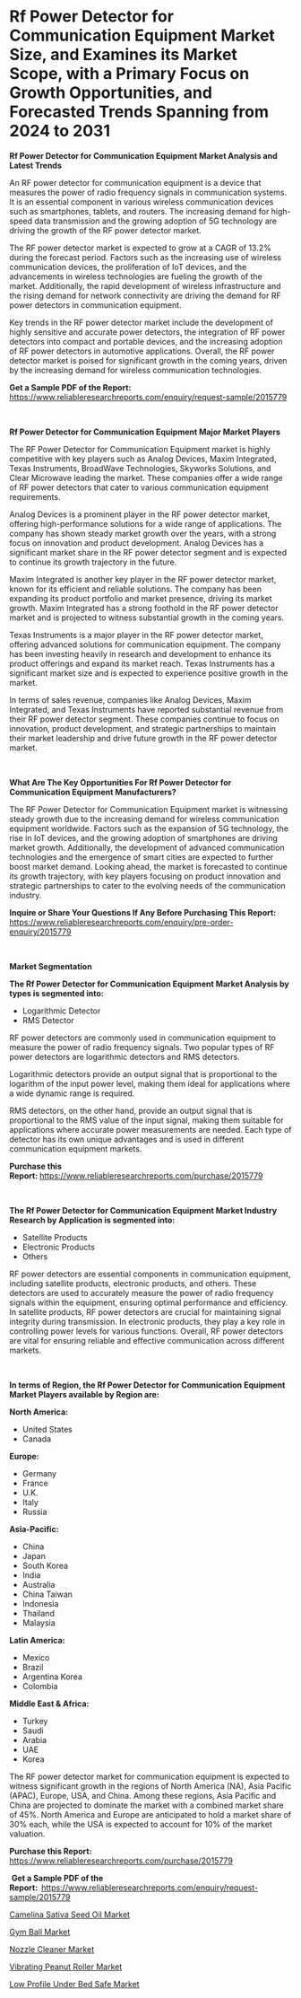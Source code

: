 <p><h1>Rf Power Detector for Communication Equipment Market Size, and Examines its Market Scope, with a Primary Focus on Growth Opportunities, and Forecasted Trends Spanning from 2024 to 2031</h1></p><p><strong>Rf Power Detector for Communication Equipment Market Analysis and Latest Trends</strong></p>
<p><p>An RF power detector for communication equipment is a device that measures the power of radio frequency signals in communication systems. It is an essential component in various wireless communication devices such as smartphones, tablets, and routers. The increasing demand for high-speed data transmission and the growing adoption of 5G technology are driving the growth of the RF power detector market.</p><p>The RF power detector market is expected to grow at a CAGR of 13.2% during the forecast period. Factors such as the increasing use of wireless communication devices, the proliferation of IoT devices, and the advancements in wireless technologies are fueling the growth of the market. Additionally, the rapid development of wireless infrastructure and the rising demand for network connectivity are driving the demand for RF power detectors in communication equipment.</p><p>Key trends in the RF power detector market include the development of highly sensitive and accurate power detectors, the integration of RF power detectors into compact and portable devices, and the increasing adoption of RF power detectors in automotive applications. Overall, the RF power detector market is poised for significant growth in the coming years, driven by the increasing demand for wireless communication technologies.</p></p>
<p><strong>Get a Sample PDF of the Report:&nbsp;</strong> <a href="https://www.reliableresearchreports.com/enquiry/request-sample/2015779">https://www.reliableresearchreports.com/enquiry/request-sample/2015779</a></p>
<p>&nbsp;</p>
<p><strong>Rf Power Detector for Communication Equipment Major Market Players</strong></p>
<p><p>The RF Power Detector for Communication Equipment market is highly competitive with key players such as Analog Devices, Maxim Integrated, Texas Instruments, BroadWave Technologies, Skyworks Solutions, and Clear Microwave leading the market. These companies offer a wide range of RF power detectors that cater to various communication equipment requirements.</p><p>Analog Devices is a prominent player in the RF power detector market, offering high-performance solutions for a wide range of applications. The company has shown steady market growth over the years, with a strong focus on innovation and product development. Analog Devices has a significant market share in the RF power detector segment and is expected to continue its growth trajectory in the future.</p><p>Maxim Integrated is another key player in the RF power detector market, known for its efficient and reliable solutions. The company has been expanding its product portfolio and market presence, driving its market growth. Maxim Integrated has a strong foothold in the RF power detector market and is projected to witness substantial growth in the coming years.</p><p>Texas Instruments is a major player in the RF power detector market, offering advanced solutions for communication equipment. The company has been investing heavily in research and development to enhance its product offerings and expand its market reach. Texas Instruments has a significant market size and is expected to experience positive growth in the market.</p><p>In terms of sales revenue, companies like Analog Devices, Maxim Integrated, and Texas Instruments have reported substantial revenue from their RF power detector segment. These companies continue to focus on innovation, product development, and strategic partnerships to maintain their market leadership and drive future growth in the RF power detector market.</p></p>
<p>&nbsp;</p>
<p><strong>What Are The Key Opportunities For Rf Power Detector for Communication Equipment Manufacturers?</strong></p>
<p><p>The RF Power Detector for Communication Equipment market is witnessing steady growth due to the increasing demand for wireless communication equipment worldwide. Factors such as the expansion of 5G technology, the rise in IoT devices, and the growing adoption of smartphones are driving market growth. Additionally, the development of advanced communication technologies and the emergence of smart cities are expected to further boost market demand. Looking ahead, the market is forecasted to continue its growth trajectory, with key players focusing on product innovation and strategic partnerships to cater to the evolving needs of the communication industry.</p></p>
<p><strong>Inquire or Share Your Questions If Any Before Purchasing This Report:</strong> <a href="https://www.reliableresearchreports.com/enquiry/pre-order-enquiry/2015779">https://www.reliableresearchreports.com/enquiry/pre-order-enquiry/2015779</a></p>
<p>&nbsp;</p>
<p><strong>Market Segmentation</strong></p>
<p><strong>The Rf Power Detector for Communication Equipment Market Analysis by types is segmented into:</strong></p>
<p><ul><li>Logarithmic Detector</li><li>RMS Detector</li></ul></p>
<p><p>RF power detectors are commonly used in communication equipment to measure the power of radio frequency signals. Two popular types of RF power detectors are logarithmic detectors and RMS detectors. </p><p>Logarithmic detectors provide an output signal that is proportional to the logarithm of the input power level, making them ideal for applications where a wide dynamic range is required. </p><p>RMS detectors, on the other hand, provide an output signal that is proportional to the RMS value of the input signal, making them suitable for applications where accurate power measurements are needed. Each type of detector has its own unique advantages and is used in different communication equipment markets.</p></p>
<p><strong>Purchase this Report:&nbsp;</strong><a href="https://www.reliableresearchreports.com/purchase/2015779">https://www.reliableresearchreports.com/purchase/2015779</a></p>
<p>&nbsp;</p>
<p><strong>The Rf Power Detector for Communication Equipment Market Industry Research by Application is segmented into:</strong></p>
<p><ul><li>Satellite Products</li><li>Electronic Products</li><li>Others</li></ul></p>
<p><p>RF power detectors are essential components in communication equipment, including satellite products, electronic products, and others. These detectors are used to accurately measure the power of radio frequency signals within the equipment, ensuring optimal performance and efficiency. In satellite products, RF power detectors are crucial for maintaining signal integrity during transmission. In electronic products, they play a key role in controlling power levels for various functions. Overall, RF power detectors are vital for ensuring reliable and effective communication across different markets.</p></p>
<p>&nbsp;</p>
<p><strong>In terms of Region, the Rf Power Detector for Communication Equipment Market Players available by Region are:</strong></p>
<p>
    <p> <strong> North America: </strong>
        <ul>
            <li>United States</li>
            <li>Canada</li>
        </ul>
        </p> 
    <p> <strong> Europe: </strong>
        <ul>
            <li>Germany</li>
            <li>France</li>
            <li>U.K.</li>
            <li>Italy</li>
            <li>Russia</li>
        </ul>
        </p> 
    <p> <strong> Asia-Pacific: </strong>
        <ul>
            <li>China</li>
            <li>Japan</li>
            <li>South Korea</li>
            <li>India</li>
            <li>Australia</li>
            <li>China Taiwan</li>
            <li>Indonesia</li>
            <li>Thailand</li>
            <li>Malaysia</li>
        </ul>
        </p> 
    <p> <strong> Latin America: </strong>
        <ul>
            <li>Mexico</li>
            <li>Brazil</li>
            <li>Argentina Korea</li>
            <li>Colombia</li>
        </ul>
        </p> 
    <p> <strong> Middle East & Africa: </strong>
        <ul>
            <li>Turkey</li>
            <li>Saudi</li>
            <li>Arabia</li>
            <li>UAE</li>
            <li>Korea</li>
        </ul>
    </p>
    </p>
<p><p>The RF power detector market for communication equipment is expected to witness significant growth in the regions of North America (NA), Asia Pacific (APAC), Europe, USA, and China. Among these regions, Asia Pacific and China are projected to dominate the market with a combined market share of 45%. North America and Europe are anticipated to hold a market share of 30% each, while the USA is expected to account for 10% of the market valuation.</p></p>
<p><strong>Purchase this Report: </strong><a href="https://www.reliableresearchreports.com/purchase/2015779">https://www.reliableresearchreports.com/purchase/2015779</a></p>
<p>&nbsp;<strong>Get a Sample PDF of the Report:&nbsp;&nbsp;</strong><a href="https://www.reliableresearchreports.com/enquiry/request-sample/2015779">https://www.reliableresearchreports.com/enquiry/request-sample/2015779</a></p>
<p><strong></strong></p>
<p><p><a href="https://forested-sushi-9b0.notion.site/Camelina-Sativa-Seed-Oil-Market-Research-Report-Provides-Critical-Insights-that-can-help-Shape-Busin-6e4a721890e74214bbe2da78ae202fe0">Camelina Sativa Seed Oil Market</a></p><p><a href="https://lydian-appliance-61d.notion.site/Gym-Ball-Market-Dynamics-2024-2031-Also-about-Its-Market-Trends-Projections-and-Opportunities-865792fc7fbe4af6b05caea9a1c677f6">Gym Ball Market</a></p><p><a href="https://summer-dogwood-3e9.notion.site/Nozzle-Cleaner-Market-Size-Evaluating-its-Market-Trends-Growth-and-Projections-2024-2031-e4c8638fe196417f97da7e03c5ce473a">Nozzle Cleaner Market</a></p><p><a href="https://view.publitas.com/reportprime-1/vibrating-peanut-roller-market-research-report-provides-critical-insights-that-can-help-shape-business-development-and-investment-strategies/">Vibrating Peanut Roller Market</a></p><p><a href="https://view.publitas.com/reportprime-1/low-profile-under-bed-safe-market-size-2024-2031-global-industrial-analysis-key-geographical-regions-market-share-top-key-players-product-types-and-forecast-research-report/">Low Profile Under Bed Safe Market</a></p></p>